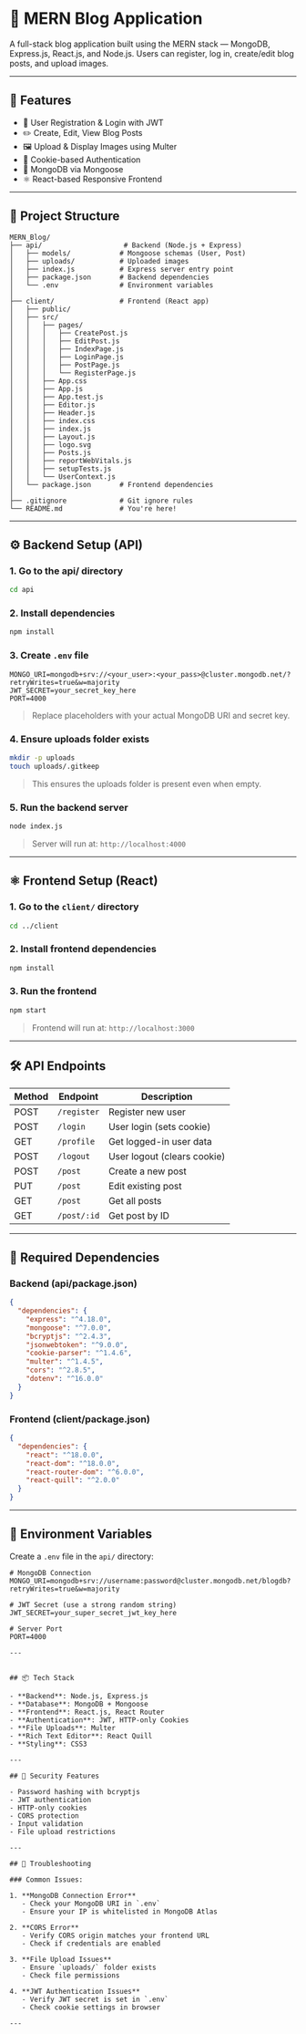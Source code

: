 # 📝 MERN Blog Application

A full-stack blog application built using the MERN stack — MongoDB, Express.js, React.js, and Node.js. Users can register, log in, create/edit blog posts, and upload images.

---

## 🚀 Features

- 🔐 User Registration & Login with JWT
- ✏️ Create, Edit, View Blog Posts
- 🖼️ Upload & Display Images using Multer
- 🍪 Cookie-based Authentication
- 🧠 MongoDB via Mongoose
- ⚛️ React-based Responsive Frontend

---

## 📁 Project Structure

```
MERN_Blog/
├── api/                    # Backend (Node.js + Express)
│   ├── models/            # Mongoose schemas (User, Post)
│   ├── uploads/           # Uploaded images
│   ├── index.js           # Express server entry point
│   ├── package.json       # Backend dependencies
│   └── .env               # Environment variables
│
├── client/                # Frontend (React app)
│   ├── public/
│   ├── src/
│   │   ├── pages/
│   │   │   ├── CreatePost.js
│   │   │   ├── EditPost.js
│   │   │   ├── IndexPage.js
│   │   │   ├── LoginPage.js
│   │   │   ├── PostPage.js
│   │   │   └── RegisterPage.js
│   │   ├── App.css
│   │   ├── App.js
│   │   ├── App.test.js
│   │   ├── Editor.js
│   │   ├── Header.js
│   │   ├── index.css
│   │   ├── index.js
│   │   ├── Layout.js
│   │   ├── logo.svg
│   │   ├── Posts.js
│   │   ├── reportWebVitals.js
│   │   ├── setupTests.js
│   │   └── UserContext.js
│   └── package.json       # Frontend dependencies
│
├── .gitignore             # Git ignore rules
└── README.md              # You're here!
```

---

## ⚙️ Backend Setup (API)

### 1. Go to the api/ directory
```bash
cd api
```

### 2. Install dependencies
```bash
npm install
```

### 3. Create `.env` file
```env
MONGO_URI=mongodb+srv://<your_user>:<your_pass>@cluster.mongodb.net/?retryWrites=true&w=majority
JWT_SECRET=your_secret_key_here
PORT=4000
```
> Replace placeholders with your actual MongoDB URI and secret key.

### 4. Ensure uploads folder exists
```bash
mkdir -p uploads
touch uploads/.gitkeep
```
> This ensures the uploads folder is present even when empty.

### 5. Run the backend server
```bash
node index.js
```
> Server will run at: `http://localhost:4000`

---

## ⚛️ Frontend Setup (React)

### 1. Go to the `client/` directory
```bash
cd ../client
```

### 2. Install frontend dependencies
```bash
npm install
```

### 3. Run the frontend
```bash
npm start
```
> Frontend will run at: `http://localhost:3000`

---

## 🛠 API Endpoints

| Method | Endpoint | Description |
|--------|----------|-------------|
| POST | `/register` | Register new user |
| POST | `/login` | User login (sets cookie) |
| GET | `/profile` | Get logged-in user data |
| POST | `/logout` | User logout (clears cookie) |
| POST | `/post` | Create a new post |
| PUT | `/post` | Edit existing post |
| GET | `/post` | Get all posts |
| GET | `/post/:id` | Get post by ID |

---

## 🔧 Required Dependencies

### Backend (api/package.json)
```json
{
  "dependencies": {
    "express": "^4.18.0",
    "mongoose": "^7.0.0",
    "bcryptjs": "^2.4.3",
    "jsonwebtoken": "^9.0.0",
    "cookie-parser": "^1.4.6",
    "multer": "^1.4.5",
    "cors": "^2.8.5",
    "dotenv": "^16.0.0"
  }
}
```

### Frontend (client/package.json)
```json
{
  "dependencies": {
    "react": "^18.0.0",
    "react-dom": "^18.0.0",
    "react-router-dom": "^6.0.0",
    "react-quill": "^2.0.0"
  }
}
```

---

## 📝 Environment Variables

Create a `.env` file in the `api/` directory:

```env
# MongoDB Connection
MONGO_URI=mongodb+srv://username:password@cluster.mongodb.net/blogdb?retryWrites=true&w=majority

# JWT Secret (use a strong random string)
JWT_SECRET=your_super_secret_jwt_key_here

# Server Port
PORT=4000

---


## 📦 Tech Stack

- **Backend**: Node.js, Express.js
- **Database**: MongoDB + Mongoose
- **Frontend**: React.js, React Router
- **Authentication**: JWT, HTTP-only Cookies
- **File Uploads**: Multer
- **Rich Text Editor**: React Quill
- **Styling**: CSS3

---

## 🔐 Security Features

- Password hashing with bcryptjs
- JWT authentication
- HTTP-only cookies
- CORS protection
- Input validation
- File upload restrictions

---

## 🐛 Troubleshooting

### Common Issues:

1. **MongoDB Connection Error**
   - Check your MongoDB URI in `.env`
   - Ensure your IP is whitelisted in MongoDB Atlas

2. **CORS Error**
   - Verify CORS origin matches your frontend URL
   - Check if credentials are enabled

3. **File Upload Issues**
   - Ensure `uploads/` folder exists
   - Check file permissions

4. **JWT Authentication Issues**
   - Verify JWT secret is set in `.env`
   - Check cookie settings in browser

---
